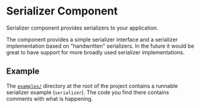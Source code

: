 Serializer Component
====================

Serializer component provides serializers to your application.

The component provides a simple serializer interface and a serializer
implementation based on "handwritten" serializers. In the future it would be
great to have support for more broadly used serializer implementations.

## Example

The [`examples/`][examples] directory at the root of the project contains a
runnable serializer example (`serializer`). The code you find there
contains comments with what is happening.

[examples]: ../../examples/
